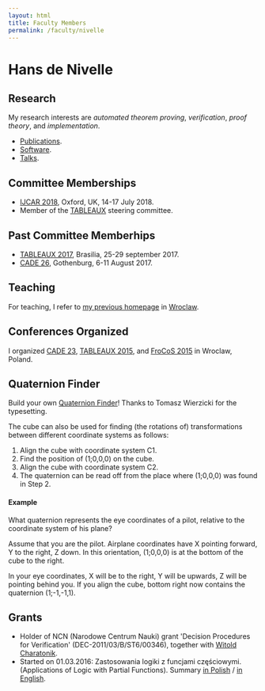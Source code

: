 ```yaml
---
layout: html
title: Faculty Members
permalink: /faculty/nivelle
---
```


<h1> Hans de Nivelle </h1>

<h2> Research </h2>

My research interests are
*automated theorem proving*, 
*verification*, *proof theory*, 
and *implementation*.


- [Publications](nivelle/publications/index).
- [Software](nivelle/software/index).
- [Talks](nivelle/talks/index). 

## Committee Memberships

- [IJCAR 2018](http://ijcar2018.org), Oxford, UK, 14-17 July 2018.
- Member of the [TABLEAUX](http://www.tableaux-ar.org) steering committee.
   
## Past Committee Memberhips

- [TABLEAUX 2017](http://tableaux2017.cic.unb.br/),
   Brasilia, 25-29 september 2017.
- [CADE 26](http://www.cse.chalmers.se/~myreen/cade-26/index.html),
   Gothenburg, 6-11 August 2017.
   
## Teaching

For teaching, I refer to [my previous homepage](http://www.ii.uni.wroc.pl/~nivelle/teaching/index.html) in
[Wroclaw](https://en.wikipedia.org/wiki/Wroc%C5%82aw).

## Conferences Organized

I organized <a href = "http://cade23.ii.uni.wroc.pl">CADE 23</a>, 
<a href = "http://tableaux2015.ii.uni.wroc.pl">TABLEAUX 2015</a>, and
<a href = "http://frocos2015.ii.uni.wroc.pl/">FroCoS 2015</a> in
Wroclaw, Poland.


## Quaternion Finder

Build your own [Quaternion Finder](nivelle/quaternion_finder.pdf)! 
Thanks to Tomasz Wierzicki for the typesetting. 

The cube can also be used for finding (the rotations of)
transformations between different coordinate systems as follows:

1. Align the cube with coordinate system C1.
1. Find the position of (1;0,0,0) on the cube.
1. Align the cube with coordinate system C2.
1. The quaternion can be read off from the place where
   (1;0,0,0) was found in Step 2.

#### Example 

What quaternion represents the eye coordinates
of a pilot, relative to the coordinate system of his plane?

Assume that you are the pilot. Airplane coordinates have
X pointing forward, Y to the right, Z down. In this orientation,
(1;0,0,0) is at the bottom of the cube to the right.

In your eye coordinates, X will be to the right, Y will be upwards,
Z will be pointing behind you.
If you align the cube, bottom right now contains the
quaternion (1;-1,-1,1).

## Grants

<ul>
<li>
   Holder of NCN (Narodowe Centrum Nauki)
   grant 'Decision Procedures for Verification'
   (DEC-2011/03/B/ST6/00346), together
   with <a href = "http://www.ii.uni.wroc.pl/~wch">Witold Charatonik</a>.

<li>
   Started on 01.03.2016:
   Zastosowania logiki z funcjami częściowymi.
   (Applications of Logic with Partial Functions).
   Summary <a href = "295596-pl.pdf"> in Polish</a> /
           <a href = "295596-en.pdf"> in English</a>.
</ul>



